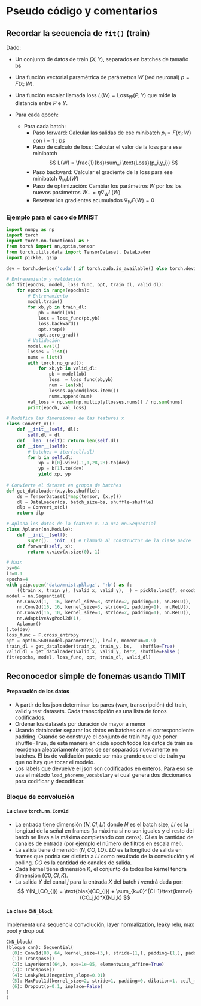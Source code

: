 <link href="/home/cestien/memoria/template/nota_template/miestilo.css" rel="stylesheet"></link>

# Pseudo código y comentarios

## Recordar la secuencia de `fit()` (train)
Dado:
  - Un conjunto de datos de train $(X,Y)$, separados en batches de tamaño bs
  - Una función vectorial paramétrica de parámetros $W$ (red neuronal) $p = F(x;W)$.  
  - Una función escalar llamada loss $L(W) = \text{Loss}_W(P,Y)$ que mide la distancia entre $P$ e $Y$.
  
  - Para cada epoch:
    - Para cada batch:
      - Paso forward: Calcular las salidas de ese minibatch  $p_i = F(x_i;W)$ con $i=1:bs$
      - Paso de cálculo de loss: Calcular el valor de la  loss para ese minibatch 
        $$
        L(W) = \frac{1}{bs}\sum_i \text{Loss}(p_i,y_i))
        $$
      - Paso backward: Calcular el gradiente de la loss para ese minibatch $\nabla_W L(W)$ 
      - Paso de optimización: Cambiar los parámetros $W$ por los los nuevos parámetros $W -= \eta\nabla_W L(W)$
      - Resetear los gradientes acumulados $\nabla_W F(W) = 0$ 

### Ejemplo para el caso de MNIST
```python
import numpy as np
import torch
import torch.nn.functional as F
from torch import nn,optim,tensor
from torch.utils.data import TensorDataset, DataLoader
import pickle, gzip

dev = torch.device('cuda') if torch.cuda.is_available() else torch.device('cpu')

# Entrenamiento y validación
def fit(epochs, model, loss_func, opt, train_dl, valid_dl):
    for epoch in range(epochs):
        # Entrenamiento
        model.train()
        for xb,yb in train_dl: 
            pb = model(xb)
            loss = loss_func(pb,yb)  
            loss.backward()
            opt.step()
            opt.zero_grad()
        # Validación
        model.eval()
        losses = list()
        nums = list()
        with torch.no_grad():
            for xb,yb in valid_dl:
                pb = model(xb)
                loss  = loss_func(pb,yb)
                num = len(xb)
                losses.append(loss.item())
                nums.append(num)
        val_loss = np.sum(np.multiply(losses,nums)) / np.sum(nums)
        print(epoch, val_loss)

# Modifica las dimensiones de las features x
class Convert_x():
    def __init__(self, dl):
        self.dl = dl
    def __len__(self): return len(self.dl)
    def __iter__(self):
        # batches = iter(self.dl)
        for b in self.dl:
            xp = b[0].view(-1,1,28,28).to(dev)
            yp = b[1].to(dev)
            yield xp, yp
            
# Convierte el dataset en grupos de batches
def get_dataloader(x,y,bs,shuffle):
    ds = TensorDataset(*map(tensor, (x,y)))
    dl = DataLoader(ds, batch_size=bs, shuffle=shuffle)
    dlp = Convert_x(dl)
    return dlp

# Aplana los datos de la feature x. La usa nn.Sequential
class Aplanar(nn.Module):
    def __init__(self):
        super().__init__() # Llamada al constructor de la clase padre
    def forward(self, x):
        return x.view(x.size(0),-1)

# Main
bs=64
lr=0.1
epochs=4
with gzip.open('data/mnist.pkl.gz', 'rb') as f:
    ((train_x, train_y), (valid_x, valid_y), _) = pickle.load(f, encoding='latin-1')
model = nn.Sequential(
    nn.Conv2d(1,  16, kernel_size=3, stride=2, padding=1), nn.ReLU(),
    nn.Conv2d(16, 16, kernel_size=3, stride=2, padding=1), nn.ReLU(),
    nn.Conv2d(16, 10, kernel_size=3, stride=2, padding=1), nn.ReLU(),
    nn.AdaptiveAvgPool2d(1),
    Aplanar()
).to(dev)
loss_func = F.cross_entropy
opt = optim.SGD(model.parameters(), lr=lr, momentum=0.9)
train_dl = get_dataloader(train_x, train_y, bs,   shuffle=True)
valid_dl = get_dataloader(valid_x, valid_y, bs*2, shuffle=False )
fit(epochs, model, loss_func, opt, train_dl, valid_dl)
```
## Reconocedor simple de fonemas usando TIMIT
#### Preparación de los datos
  - A partir de los json determinar los pares (wav, transcripción) del train, valid y test datasets. Cada transcripción es una lista de fonos codificados. 
  - Ordenar los datasets por duración de mayor a menor
  - Usando dataloader separar los datos en batches con el correspondiente padding. Cuando se construye el conjunto de train hay que poner shuffle=True, de esta manera en cada epoch todos los datos de train se reordenan aleatoriamente antes de ser separados nuevamente en batches. El bs de validación puede ser más grande que el de train ya que no hay que tocar el modelo.
  - Los labels que devuelve el json son codificados en enteros. Para eso se usa el método `load_phoneme_vocabulary` el cual genera dos diccionarios para codificar y decodificar.
  
### Bloque de convolución

#### La clase `torch.nn.Conv1d`
  - La entrada tiene dimensión $(N,CI,LI)$ donde $N$ es el batch size, $LI$ es la longitud de la señal en frames (la máxima si no son iguales y el resto del batch se lleva a la máxima completando con ceros). $CI$ es la cantidad de canales de entrada (por ejemplo el número de filtros en escala mel).
  - La salida tiene dimensión $(N,CO,LO)$. $LO$ es la longitud de salida en frames que podría ser distinta a $LI$ como resultado de la convolución y el polling. $CO$ es la cantidad de canales de salida. 
  - Cada kernel tiene  dimensión $K$, el conjunto de todos los kernel tendrá dimensión $(C0, CI, K)$. 
  - La salida $Y$ del canal $j$ para la entrada $X$ del batch $i$  vendrá dada por:
  $$
  Y(N_i,CO_{j}) = \text{bias}(CO_{j}) + \sum_{k=0}^{CI-1}\text{kernel}(CO_j,k)*X(N_i,k)
  $$  
  
  #### La clase `CNN_block`
  Implementa una sequencia convolución, layer normalization, leaky relu, max pool y drop out  

  ```python
  CNN_block(
  (bloque_cnn): Sequential(
    (0): Conv1d(80, 64, kernel_size=(3,), stride=(1,), padding=(1,), padding_mode=replicate)
    (1): Transpose()
    (2): LayerNorm((64,), eps=1e-05, elementwise_affine=True)
    (3): Transpose()
    (4): LeakyReLU(negative_slope=0.01)
    (5): MaxPool1d(kernel_size=2, stride=1, padding=0, dilation=1, ceil_mode=False)
    (6): Dropout(p=0.1, inplace=False)
  )
)
```
